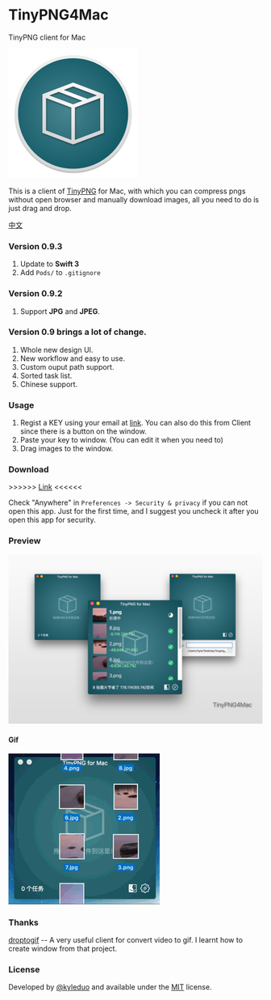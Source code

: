 # TinyPNG4Mac
TinyPNG client for Mac

![](./preview/icon.png)

This is a client of [TinyPNG](https://tinypng.com) for Mac, with which you can compress pngs without open browser and manually download images, all you need to do is just drag and drop.

[中文](./README_ZH.md)


### Version 0.9.3

1. Update to **Swift 3**
2. Add `Pods/` to `.gitignore`

### Version 0.9.2

1. Support **JPG** and **JPEG**.

### Version 0.9 brings a lot of change.

1. Whole new design UI.
2. New workflow and easy to use.
3. Custom ouput path support.
4. Sorted task list.
5. Chinese support.


### Usage

1. Regist a KEY using your email at [link](https://tinypng.com/developers/subscription). You can also do this from Client since there is a button on the window.
2. Paste your key to window. (You can edit it when you need to)
3. Drag images to the window.

### Download

\>\>\>\>\>\> [Link](https://github.com/kyleduo/TinyPNG4Mac/raw/master/archive/TinyPNG4Mac.app.zip) \<\<\<\<\<\<

Check "Anywhere" in `Preferences -> Security & privacy` if you can not open this app. Just for the first time, and I suggest you uncheck it after you open this app for security.

### Preview

![](./preview/preview.jpg)

#### Gif

![](./preview/preview.gif)

### Thanks

[droptogif](https://github.com/mortenjust/droptogif) -- A very useful client for convert video to gif. I learnt how to create window from that project.

### License

Developed by [@kyleduo](https://github.com/kyleduo) and available under the [MIT](http://opensource.org/licenses/MIT) license.